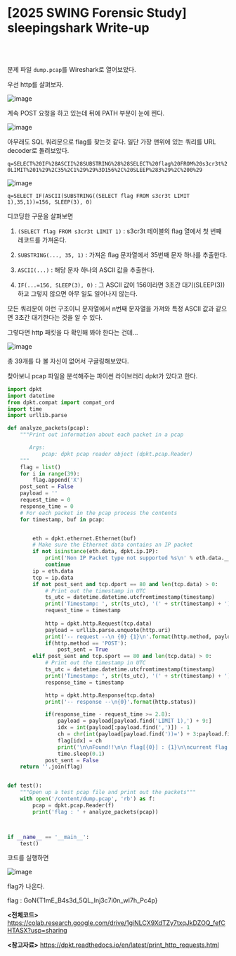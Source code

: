 <!DOCTYPE html>
<html>
<head>
        <link rel="stylesheet" type="text/css" href="sytle.css">
</head>
<body>
        <h1>[2025 SWING Forensic Study] sleepingshark Write-up</h1>
</body>
<br>
<br>
</html>

문제 파일 ```dump.pcap```를 Wireshark로 열어보았다.

우선 http를 살펴보자.

![image](https://github.com/user-attachments/assets/0bc43339-d348-413f-9729-672daf63e303)

계속 POST 요청을 하고 있는데 뒤에 PATH 부분이 눈에 띈다.

![image](https://github.com/user-attachments/assets/f8153bd7-7fc4-46f4-821a-44a8160bed4b)

아무래도 SQL 쿼리문으로 flag를 찾는것 같다. 일단 가장 맨위에 있는 쿼리를 URL decoder로 돌려보았다.

```q=SELECT%20IF%28ASCII%28SUBSTRING%28%28SELECT%20flag%20FROM%20s3cr3t%20LIMIT%201%29%2C35%2C1%29%29%3D156%2C%20SLEEP%283%29%2C%200%29```

![image](https://github.com/user-attachments/assets/d026599f-e570-46b3-ac82-be3d72120925)

```q=SELECT IF(ASCII(SUBSTRING((SELECT flag FROM s3cr3t LIMIT 1),35,1))=156, SLEEP(3), 0)```

디코딩한 구문을 살펴보면

1. ```(SELECT flag FROM s3cr3t LIMIT 1)``` : s3cr3t 테이블의 flag 열에서 첫 번째 레코드를 가져온다.

2. ```SUBSTRING(..., 35, 1)``` : 가져온 flag 문자열에서 35번째 문자 하나를 추출한다.

3. ```ASCII(...)``` : 해당 문자 하나의 ASCII 값을 추출한다.

4. ```IF(...=156, SLEEP(3), 0)``` : 그 ASCII 값이 156이라면 3초간 대기(SLEEP(3))하고 그렇지 않으면 아무 일도 일어나지 않는다.

모든 쿼리문이 이런 구조이니 문자열에서 n번째 문자열을 가져와 특정 ASCII 값과 같으면 3초간 대기한다는 것을 알 수 있다.

그렇다면 http 패킷을 다 확인해 봐야 한다는 건데... 

![image](https://github.com/user-attachments/assets/177e455f-1610-4873-93d3-86ae283a96f6)

총 39개를 다 볼 자신이 없어서 구글링해보았다.

찾아보니 pcap 파일을 분석해주는 파이썬 라이브러리 dpkt가 있다고 한다.

```python
import dpkt
import datetime
from dpkt.compat import compat_ord
import time
import urllib.parse

def analyze_packets(pcap):
    """Print out information about each packet in a pcap

       Args:
           pcap: dpkt pcap reader object (dpkt.pcap.Reader)
    """
    flag = list()
    for i in range(39):
        flag.append('X')
    post_sent = False
    payload = ''
    request_time = 0
    response_time = 0
    # For each packet in the pcap process the contents
    for timestamp, buf in pcap:


        eth = dpkt.ethernet.Ethernet(buf)
        # Make sure the Ethernet data contains an IP packet
        if not isinstance(eth.data, dpkt.ip.IP):
            print('Non IP Packet type not supported %s\n' % eth.data.__class__.__name__)
            continue
        ip = eth.data
        tcp = ip.data
        if not post_sent and tcp.dport == 80 and len(tcp.data) > 0:
            # Print out the timestamp in UTC
            ts_utc = datetime.datetime.utcfromtimestamp(timestamp)
            print('Timestamp: ', str(ts_utc), '(' + str(timestamp) + ')')
            request_time = timestamp
            
            http = dpkt.http.Request(tcp.data)
            payload = urllib.parse.unquote(http.uri)
            print('-- request --\n {0} {1}\n'.format(http.method, payload))
            if(http.method == 'POST'):
                post_sent = True
        elif post_sent and tcp.sport == 80 and len(tcp.data) > 0:
            # Print out the timestamp in UTC
            ts_utc = datetime.datetime.utcfromtimestamp(timestamp)
            print('Timestamp: ', str(ts_utc), '(' + str(timestamp) + ')')
            response_time = timestamp

            http = dpkt.http.Response(tcp.data)
            print('-- response --\n{0}'.format(http.status))

            if(response_time - request_time >= 2.8):
                payload = payload[payload.find('LIMIT 1),') + 9:]
                idx = int(payload[:payload.find(',')]) - 1
                ch = chr(int(payload[payload.find('))=') + 3:payload.find(', SLEEP(3)')]))
                flag[idx] = ch
                print('\n\nFound!!\n\n flag[{0}] : {1}\n\ncurrent flag : {2}'.format(idx, ch, ''.join(flag)))
                time.sleep(0.1)
            post_sent = False
    return ''.join(flag)


def test():
    """Open up a test pcap file and print out the packets"""
    with open('/content/dump.pcap', 'rb') as f:
        pcap = dpkt.pcap.Reader(f)
        print('flag : ' + analyze_packets(pcap))



if __name__ == '__main__':
    test()
```

코드를 실행하면 

![image](https://github.com/user-attachments/assets/dfef66c1-b38b-4621-b88c-9be6df97ba65)

flag가 나온다.

flag : GoN{T1mE_B4s3d_5QL_Inj3c7i0n_wI7h_Pc4p}

**<전체코드>**
https://colab.research.google.com/drive/1giNLCX9XdTZy7txqJkDZOQ_fefCHTASX?usp=sharing


**<참고자료>**
https://dpkt.readthedocs.io/en/latest/print_http_requests.html



